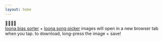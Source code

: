 ```yaml
---
layout: home
---
```


🌙🎀🍭💕<br>
[loona bias sorter](/bias-sorter/loona) + [loona song picker](/song-picker/loona)
<span class="mobile">images will open in a new browser tab when you tap. to download, long-press the image + save!</span>
